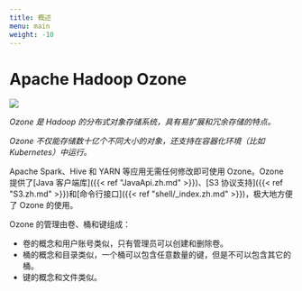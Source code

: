 ```yaml
---
title: 概述
menu: main
weight: -10
---
```

<!---
  Licensed to the Apache Software Foundation (ASF) under one or more
  contributor license agreements.  See the NOTICE file distributed with
  this work for additional information regarding copyright ownership.
  The ASF licenses this file to You under the Apache License, Version 2.0
  (the "License"); you may not use this file except in compliance with
  the License.  You may obtain a copy of the License at

      http://www.apache.org/licenses/LICENSE-2.0

  Unless required by applicable law or agreed to in writing, software
  distributed under the License is distributed on an "AS IS" BASIS,
  WITHOUT WARRANTIES OR CONDITIONS OF ANY KIND, either express or implied.
  See the License for the specific language governing permissions and
  limitations under the License.
-->

# Apache Hadoop Ozone

<img src="ozone-usage.png" style="max-width: 60%;"/>

*_Ozone 是 Hadoop 的分布式对象存储系统，具有易扩展和冗余存储的特点。<p>
Ozone 不仅能存储数十亿个不同大小的对象，还支持在容器化环境（比如 Kubernetes）中运行。_* <p>

Apache Spark、Hive 和 YARN 等应用无需任何修改即可使用 Ozone。Ozone 提供了[Java 客户端库]({{<
ref "JavaApi.zh.md" >}})、[S3 协议支持]({{< ref "S3.zh.md" >}})和[命令行接口]({{< ref "shell/_index.zh.md" >}})，极大地方便了 Ozone 的使用。

Ozone 的管理由卷、桶和键组成：

* 卷的概念和用户账号类似，只有管理员可以创建和删除卷。
* 桶的概念和目录类似，一个桶可以包含任意数量的键，但是不可以包含其它的桶。
* 键的概念和文件类似。

